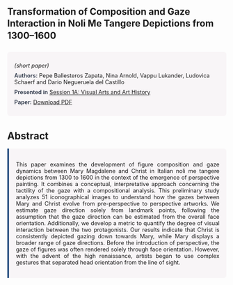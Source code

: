 
<style>    
    h2 {
        margin-top: 0;
        margin-bottom: 1.5rem;
        line-height: 1.3;
    }
    
    h3 {
        margin-top: 2rem;
        margin-bottom: 1rem;
        font-size: 1.4rem;
        font-weight:bold;
    }
    
    .metadata {
        background-color: rgba(96,24,67,0.03);
        padding: 1rem;
        font-size:0.8rem;
        border-radius: 6px;
        margin-bottom: 2rem;
    }
    
    .metadata p {
        margin: 0.5rem 0;
    }
    
    .abstract {
        text-align: justify;
        font-size:0.8rem;
        padding: 1rem;
        background-color: rgba(96,24,67,0.03);
        border-left: 4px solid #2c5282;
        border-radius: 0 6px 6px 0;
    }
    
    strong {
        color: #2d3748;
        font-weight: 600;
    }
</style>
<main role="main">
<h2>Transformation of Composition and Gaze Interaction in Noli Me Tangere Depictions from 1300–1600</h2>

<section class="metadata">
<p style='font-size:0.8rem'><i>(short paper)</i></p>
<p><strong>Authors:</strong> Pepe Ballesteros Zapata, Nina Arnold, Vappu Lukander, Ludovica Schaerf and Dario Negueruela del Castillo</p>
<p><strong>Presented in</strong> <a href="/programme/#session1A">Session 1A: Visual Arts and Art History</a></p>
<p><strong>Paper:</strong> <a href="https://ceur-ws.org/Vol-3834/paper71.pdf">Download PDF</a></p>
</section>

<section>
<h3>Abstract</h3>
<div class="abstract">
<p>This paper examines the development of figure composition and gaze dynamics between Mary Magdalene and Christ in Italian  noli me tangere  depictions from 1300 to 1600 in the context of the emergence of perspective painting. It combines a conceptual, interpretative approach concerning the tactility of the gaze with a compositional analysis. This preliminary study analyzes 51 iconographical images to understand how the gazes between Mary and Christ evolve from pre-perspective to perspective artworks. We estimate gaze direction solely from landmark points, following the assumption that the gaze direction can be estimated from the overall face orientation. Additionally, we develop a metric to quantify the degree of visual interaction between the two protagonists. Our results indicate that Christ is consistently depicted gazing down towards Mary, while Mary displays a broader range of gaze directions. Before the introduction of perspective, the gaze of figures was often rendered solely through face orientation. However, with the advent of the high renaissance, artists began to use complex gestures that separated head orientation from the line of sight.</p>
</div>
</section>
</main>